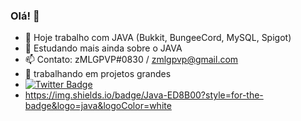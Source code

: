 ### Olá! 👋

- 🔭  Hoje trabalho com JAVA (Bukkit, BungeeCord, MySQL, Spigot)
- 🌱 Estudando mais ainda sobre o JAVA
- 📫 Contato: zMLGPVP#0830  / zmlgpvp@gmail.com
- 👀 trabalhando em projetos grandes
- [![Twitter Badge](https://img.shields.io/badge/-@zmlgpvp-6633cc?style=flat-square&labelColor=6633cc&logo=twitter&logoColor=white&link=https://twitter.com/zMLGPVP)](https://twitter.com/zMLGPVP) 
- https://img.shields.io/badge/Java-ED8B00?style=for-the-badge&logo=java&logoColor=white

